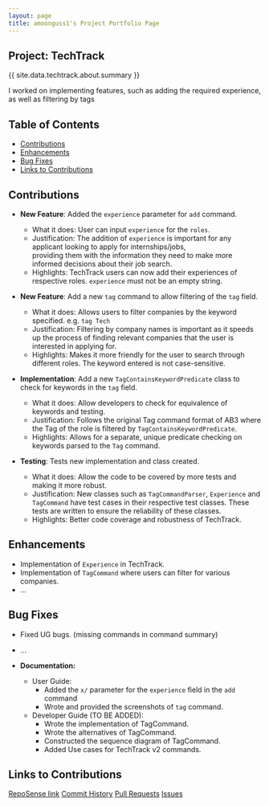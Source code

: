 ```yaml
---
layout: page
title: amoonguss1's Project Portfolio Page
---
```


## Project: TechTrack

{{ site.data.techtrack.about.summary }}

I worked on implementing features, such as adding the required experience, as well as filtering by tags

## Table of Contents

* [Contributions](#contributions)
* [Enhancements](#enhancements)
* [Bug Fixes](#bug-fixes)
* [Links to Contributions](#links-to-contributions)

## Contributions

* **New Feature**: Added the `experience` parameter for `add` command.
    * What it does: User can input `experience` for the `roles`.
    * Justification: The addition of `experience` is important for any applicant looking to apply for internships/jobs,    
      providing them with the information they need to make more informed
      decisions about their job search.
    * Highlights: TechTrack users can now add their experiences of respective roles. `experience` must not be an empty string.


* **New Feature**: Add a new `tag` command to allow filtering of the `tag` field.
    * What it does: Allows users to filter companies by the keyword specified. e.g. `tag Tech`
    * Justification: Filtering by company names is important as it speeds up the process of
      finding relevant companies that the user is interested in applying for.
    * Highlights: Makes it more friendly for the user to search through different roles.
      The keyword entered is not case-sensitive.


* **Implementation**: Add a new `TagContainsKeywordPredicate` class to check for keywords in the `tag` field.
    * What it does: Allow developers to check for equivalence of keywords and testing.
    * Justification: Follows the original Tag command format of AB3 where the Tag of the role is filtered
      by `TagContainsKeywordPredicate`.
    * Highlights: Allows for a separate, unique predicate checking on keywords parsed to the `Tag` command.


* **Testing**: Tests new implementation and class created.
    * What it does: Allow the code to be covered by more tests and making it more robust.
    * Justification: New classes such as `TagCommandParser`, `Experience` and `TagCommand` have test cases in their
      respective test classes. These tests are written to ensure the reliability of these classes.
    * Highlights: Better code coverage and robustness of TechTrack.

## Enhancements

* Implementation of `Experience` in TechTrack.
* Implementation of `TagCommand` where users can filter for various companies.
* ...

## Bug Fixes
* Fixed UG bugs. (missing commands in command summary)
* ...

* **Documentation:**
    * User Guide:
        * Added the `x/` parameter for the `experience` field in the `add` command
        * Wrote and provided the screenshots of `tag` command.
    * Developer Guide (TO BE ADDED):
        * Wrote the implementation of TagCommand.
        * Wrote the alternatives of TagCommand.
        * Constructed the sequence diagram of TagCommand.
        * Added Use cases for TechTrack v2 commands.

## Links to Contributions

[RepoSense link](https://nus-cs2103-ay2223s2.github.io/tp-dashboard/?search=unwilledtangent&breakdown=true)
[Commit History](https://github.com/AY2223S2-CS2103-W16-2/tp/commits?author=unwilledtangent)
[Pull Requests](https://github.com/AY2223S2-CS2103-W16-2/tp/pulls?q=is%3Apr+author%3Aunwilledtangent)
[Issues](https://github.com/AY2223S2-CS2103-W16-2/tp/issues?q=is%3Aissue+assignee%3Aunwilledtangent)
